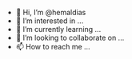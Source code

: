 - 👋 Hi, I’m @hemaldias
- 👀 I’m interested in ...
- 🌱 I’m currently learning ...
- 💞️ I’m looking to collaborate on ...
- 📫 How to reach me ...

<!---
hemaldias/hemaldias is a ✨ special ✨ repository because its `README.md` (this file) appears on your GitHub profile.
You can click the Preview link to take a look at your changes.
--->
